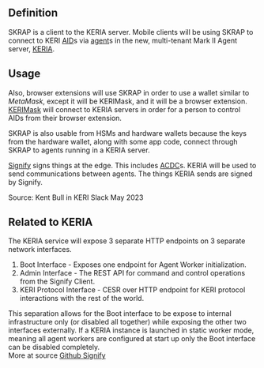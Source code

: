 ## Definition
SKRAP is a client to the KERIA server. Mobile clients will be using SKRAP to connect to KERI [AID](AID)s via [agent](agent)s in the new, multi-tenant Mark II Agent server, [KERIA](keria).

## Usage

Also, browser extensions will use SKRAP in order to use a wallet similar to _MetaMask_, except it will be KERIMask, and it will be a browser extension.
[KERIMask](KERIMask) will connect to KERIA servers in order for a person to control AIDs from their browser extension.

SKRAP is also usable from HSMs and hardware wallets because the keys from the hardware wallet, along with some app code, connect through SKRAP to agents running in a KERIA server.

[Signify](signify) signs things at the edge. This includes [ACDC](ACDC)s. KERIA will be used to send communications between agents. The things KERIA sends are signed by Signify.  

Source: Kent Bull in KERI Slack May 2023

## Related to KERIA
The KERIA service will expose 3 separate HTTP endpoints on 3 separate network interfaces.
1. Boot Interface - Exposes one endpoint for Agent Worker initialization.
2. Admin Interface - The REST API for command and control operations from the Signify Client.
3. KERI Protocol Interface - CESR over HTTP endpoint for KERI protocol interactions with the rest of the world.

This separation allows for the Boot interface to be expose to internal infrastructure only (or disabled all together) while exposing the other two interfaces externally. If a KERIA instance is launched in static worker mode, meaning all agent workers are configured at start up only the Boot interface can be disabled completely.  
More at source [Github Signify](https://github.com/WebOfTrust/signify/blob/main/protocol.md)

